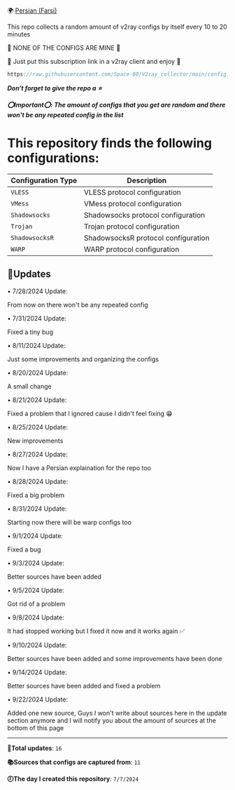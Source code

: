 🌍 [Persian (Farsi)](https://github.com/Space-00/V2ray_collector/blob/main/README_PER.md)

This repo collects a random amount of v2ray configs by itself every 10 to 20 minutes 

🚫 NONE OF THE CONFIGS ARE MINE 🚫

💙 Just put this subscription link in a v2ray client and enjoy 💙

```javascript
https://raw.githubusercontent.com/Space-00/V2ray_collector/main/config.txt
```

***Don't forget to give the repo a ⭐***

***⭕Important⭕: The amount of configs that you get are random and there won't be any repeated config in the list***


# This repository finds the following configurations:

| Configuration Type | Description                            |
|--------------------|----------------------------------------|
| `VLESS`            | VLESS protocol configuration           |
| `VMess`            | VMess protocol configuration           |
| `Shadowsocks`      | Shadowsocks protocol configuration     |
| `Trojan`           | Trojan protocol configuration          |
| `ShadowsocksR`     | ShadowsocksR protocol configuration    |
| `WARP`             | WARP protocol configuration            |



**🔵Updates**
--------------------

• 7/28/2024 Update:

From now on there won't be any repeated config

• 7/31/2024 Update:

Fixed a tiny bug

• 8/11/2024 Update:

Just some improvements and organizing the configs

• 8/20/2024 Update:

A small change

• 8/21/2024 Update:

Fixed a problem that I ignored cause I didn't feel fixing 😁

• 8/25/2024 Update:

New improvements

• 8/27/2024 Update:

Now I have a Persian explaination for the repo too

• 8/28/2024 Update:

Fixed a big problem

• 8/31/2024 Update:

Starting now there will be warp configs too

• 9/1/2024 Update:

Fixed a bug

• 9/3/2024 Update:

Better sources have been added

• 9/5/2024 Update:

Got rid of a problem

• 9/8/2024 Update:

It had stopped working but I fixed it now and it works again ✅

• 9/10/2024 Update:

Better sources have been added and some improvements have been done

• 9/14/2024 Update:

Better sources have been added and fixed a problem

• 9/22/2024 Update:

Added one new source, Guys I won't write about sources here in the update section anymore
and I will notify you about the amount of sources at the bottom of this page

--------------------
**📝Total updates**: `16`

**📚Sources that configs are captured from**: `11`

**🕖The day I created this repository**: `7/7/2024`

